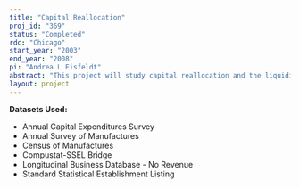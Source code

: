 ```yaml
---
title: "Capital Reallocation"
proj_id: "369"
status: "Completed"
rdc: "Chicago"
start_year: "2003"
end_year: "2008"
pi: "Andrea L Eisfeldt"
abstract: "This project will study capital reallocation and the liquidity of real assets. Using COMPUSTAT data, we have shown that the amount of capital reallocation is procyclical. In contrast the benefits to capital reallocation appear countercyclical. We find that a counter cyclical process for capital illiquidity can reconcile these series and discuss possible sources of this illiquidity. Our project will build on and extend our previous work. We propose to study the cyclical properties of capital reallocation and capital illiquidity, understand the nature of capital illiquidity, understand the role of used capital markets in firm dynamics, and construct stylized facts describing firm heterogeneity including the cyclical properties of dispersion in productivity, capacity utilization and investment opportunities across firms. This research project on measuring capital reallocation has as its predominant purpose (I) to further the understanding and improve the quality of the data, (ii) to improve the methodology for measurement, and (iii) to prepare estimates of characteristics of the population. By measuring capital at the establishment or firm level and the reallocation of capital (i.e., sale or purchases of capital) across establishments or firms and by comparing the findings from the non-public data to our findings using COMPUSTAT data, the project will further the understanding of the quality of the data and improve the quality of the data. In addition, by documenting what can be learned from the existing data from the ASM/CM and ACES about the reallocation of capital, the project should lead to new or improved methodology to collect data to measure capital and its redeployment in different use. The benefits should compare to the productive interaction between the measurement of labor reallocation by Davis, Haltiwanger and coauthors and the data collection by the Bureau of the Census. The project will result in estimates of population and characteristics of population such as an aggregate capital reallocation series and documentation of its cyclical properties. Furthermore, the project will prepare estimates of dispersion measures of productivity across firms as well as the dynamics of heterogeneity across firms, an important feature of the microdata which has not been sufficiently studied."
layout: project
---
```


**Datasets Used:**

  - Annual Capital Expenditures Survey 
  - Annual Survey of Manufactures 
  - Census of Manufactures 
  - Compustat-SSEL Bridge 
  - Longitudinal Business Database - No Revenue 
  - Standard Statistical Establishment Listing 

